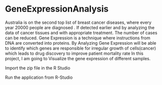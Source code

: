 # GeneExpressionAnalysis
Australia is on the second top list of breast cancer diseases, where every year 20000 people are
diagnosed . If detected earlier and by analyzing the data of cancer tissues and with appropriate treatment.
The number of cases can be reduced.
Gene Expression is a technique where instructions from DNA are converted into proteins. By Analyzing
Gene Expression will be able to identify which genes are responsible for irregular growth of cells(cancer)
which leads to drug discovery to improve patient mortality rate
In this project, I am going to Visualize the gene expression of different samples.

Import the zip file in the R Studio

Run the application from R-Studio
